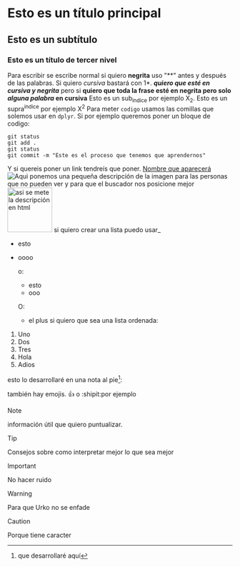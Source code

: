 # Esto es un título principal
## Esto es un subtítulo
### Esto es un título de tercer nivel

Para escribir se escribe normal si quiero **negrita** uso "**" antes y después de las palabras. Si quiero *cursiva* bastará con 1*. 
***quiero que esté en cursiva y negrita*** pero si **quiero que toda la frase esté en negrita pero solo _alguna palabra_ en cursiva**
Esto es un sub<sub>indice</sub> por ejemplo X<sub>2</sub>. 
Esto es un supra<sup>indice</sup> por ejemplo X<sup>2</sup>
Para meter `codigo` usamos las comillas que solemos usar en `dplyr`. Si por ejemplo queremos poner un bloque de codigo:
```
git status
git add .
git status
git commit -m "Este es el proceso que tenemos que aprendernos"
```
Y si quereis poner un link tendreís que poner. [Nombre que aparecerá](https:://leonardo.ai/faq/)
![Aqui ponemos una pequeña descripción de la imagen para las personas que no pueden ver y para que el buscador nos posicione mejor](https://yt3.googleusercontent.com/ytc/AIdro_kuturOppkbUUVRXO7pr13N-Voe9ZZXJYoZ-gM6Ow=s900-c-k-c0x00ffffff-no-rj)
<img src="https://yt3.googleusercontent.com/ytc/AIdro_kuturOppkbUUVRXO7pr13N-Voe9ZZXJYoZ-gM6Ow=s900-c-k-c0x00ffffff-no-rj" alt="asi se mete la descripción en html" width="100" height="100">
si quiero crear una lista puedo usar_
- esto
- oooo

  o:
  * esto
  * ooo
 
  O:
  + el plus
  si quiero que sea una lista ordenada:
1. Uno
2. Dos
3. Tres
121. Hola
122. Adios

esto lo desarrollaré en una nota al pie[^1]:

[^1]: que desarrollaré aquí

también hay emojis. :+1: o :shipit:por ejemplo

> [!NOTE]
> información útil que quiero puntualizar.

> [!TIP]
> Consejos sobre como interpretar mejor lo que sea mejor

> [!IMPORTANT]
> No hacer ruido

> [!WARNING]
> Para que Urko no se enfade

> [!CAUTION]
> Porque tiene caracter
